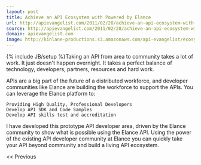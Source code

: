 ```yaml
---
layout: post
title: Achieve an API Ecosystem with Powered by Elance
url: http://apievangelist.com/2011/02/28/achieve-an-api-ecosystem-with-powered-by-elance/
source: http://apievangelist.com/2011/02/28/achieve-an-api-ecosystem-with-powered-by-elance/
domain: apievangelist.com
image: http://kinlane-productions.s3.amazonaws.com/api-evangelist/ecosystem.png
---
```

{% include JB/setup %}Taking an API from area to community takes a lot of work.   It just doesn't happen overnight.  It takes a perfect balance of technology, developers, partners, resources and hard work.

APIs are a big part of the future of a distributed workforce, and developer communities like Elance are building the workforce to support the APIs.  You can leverage the Elance platform to:

	Providing High Quality, Professional Developers
	Develop API SDK and Code Samples
	Develop API skills test and accreditation

I have developed this prototype API developer area, driven by the Elance community to show what is possible using the Elance API.
Using the power of the existing API developer community at Elance you can quickly take your API beyond community and build a living API ecosystem.



&lt;&lt; Previous





